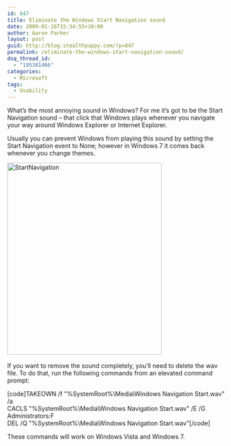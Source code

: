 ```yaml
---
id: 847
title: Eliminate the Windows Start Navigation sound
date: 2009-01-16T15:34:55+10:00
author: Aaron Parker
layout: post
guid: http://blog.stealthpuppy.com/?p=847
permalink: /eliminate-the-windows-start-navigation-sound/
dsq_thread_id:
  - "195381466"
categories:
  - Microsoft
tags:
  - Usability
---
```

What’s the most annoying sound in Windows? For me it’s got to be the Start Navigation sound – that click that Windows plays whenever you navigate your way around Windows Explorer or Internet Explorer. 

Usually you can prevent Windows from playing this sound by setting the Start Navigation event to None; however in Windows 7 it comes back whenever you change themes.

<img title="StartNavigation" style="border-right: 0px; border-top: 0px; display: inline; border-left: 0px; border-bottom: 0px" height="444" alt="StartNavigation" src="https://stealthpuppy.com/wp-content/uploads/2009/01/startnavigation.png" width="357" border="0" /> &#160;

If you want to remove the sound completely, you’ll need to delete the wav file. To do that, run the following commands from an elevated command prompt:

[code]TAKEOWN /f "%SystemRoot%\Media\Windows Navigation Start.wav" /a  
CACLS "%SystemRoot%\Media\Windows Navigation Start.wav" /E /G Administrators:F  
DEL /Q "%SystemRoot%\Media\Windows Navigation Start.wav"[/code]

These commands will work on Windows Vista and Windows 7.